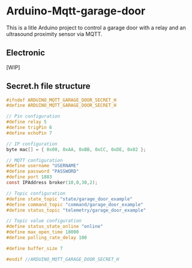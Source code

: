 # Arduino-Mqtt-garage-door

This is a litle Arduino project to control a garage door with a relay and an ultrasound proximity sensor via MQTT.

## Electronic 

[WIP]

## Secret.h file structure

```c
#ifndef ARDUINO_MQTT_GARAGE_DOOR_SECRET_H
#define ARDUINO_MQTT_GARAGE_DOOR_SECRET_H

// Pin configuration
#define relay 5
#define trigPin 6
#define echoPin 7

// IP configuration
byte mac[] = { 0x00, 0xAA, 0xBB, 0xCC, 0xDE, 0x02 };

// MQTT configuration
#define username "USERNAME"
#define password "PASSWORD"
#define port 1883
const IPAddress broker(10,0,30,2);

// Topic configuration
#define state_topic "state/garage_door_example"
#define command_topic "command/garage_door_example"
#define status_topic "telemetry/garage_door_example"

// Topic value configuration
#define status_state_online "online"
#define max_open_time 18000
#define polling_rate_delay 100

#define buffer_size 7

#endif //ARDUINO_MQTT_GARAGE_DOOR_SECRET_H

```
